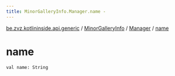 ```yaml
---
title: MinorGalleryInfo.Manager.name - 
---
```


[be.zvz.kotlininside.api.generic](../../index.html) / [MinorGalleryInfo](../index.html) / [Manager](index.html) / [name](./name.html)

# name

`val name: String`
